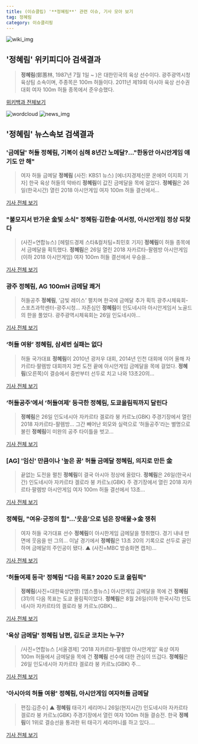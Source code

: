 ```yaml
---
title: (이슈클립) '**정혜림**' 관련 이슈, 기사 모아 보기
tag: 정혜림
category: 이슈클리핑
---
```

![wiki_img](https://user-images.githubusercontent.com/42597476/44503234-41136a80-a6d0-11e8-9071-6fc6418eafe4.png)
## **'**정혜림**'** 위키피디아 검색결과
>**정혜림**(鄭蕙林, 1987년 7월 1일 ~ )은 대한민국의 육상 선수이다. 광주광역시청 육상팀 소속이며, 주종목은 100m 허들이다. 2011년 제19회 아시아 육상 선수권 대회 여자 100m 허들 종목에서 준우승했다.

<a href="https://ko.wikipedia.org/wiki/정혜림" target="_blank">위키백과 전체보기</a>

![wordcloud](https://s3.ap-northeast-2.amazonaws.com/lyrics101-wordcloud/2018-08-27-1535352692.png)
![news_img](https://user-images.githubusercontent.com/42597476/44507050-1206f400-a6e4-11e8-8d98-7ffbfebb353f.png)
## **'**정혜림**'** 뉴스속보 검색결과
### '금메달' 허들 **정혜림**, 기복이 심해 8년간 노메달?…"한동안 아시안게임 얘기도 안 해"

>여자 허들 금메달 **정혜림** (사진: KBS1 뉴스) [에너지경제신문 온에어 이지희 기자] 한국 육상 허들의 악바리 **정혜림**이 값진 금메달을 목에 걸었다. **정혜림**은 26일(한국시간) 열린 2018 아시안게임 여자 100m 허들 결선에서...

<a href="http://www.ekn.kr/news/article_lab.html?no=382546" target="_blank">기사 전체 보기</a>

### "불모지서 반가운 金빛 소식" **정혜림**·김한솔·여서정, 아시안게임 정상 되찾다

>(사진=연합뉴스) [헤럴드경제 스타&컬처팀=최민호 기자] **정혜림**이 허들 종목에서 금메달을 획득했다. **정혜림**은 26일 열린 2018 자카르타-팔렘방 아시안게임(이하 2018 아시안게임) 여자 100ｍ 허들 결선에서 우승을...

<a href="http://biz.heraldcorp.com/culture/view.php?ud=201808271053384730283_1" target="_blank">기사 전체 보기</a>

### 광주 **정혜림**, AG 100mH 금메달 쾌거

>허들공주 **정혜림**, ‘금빛 레이스’ 펼치며 한국에 금메달 추가 획득 광주시체육회-스포츠과학센터-광주시청... 자존심인 **정혜림**이 인도네시아 아시안게임서 노골드의 한을 풀었다. 광주광역시체육회는 26일 인도네시아...

<a href="http://view.asiae.co.kr/news/view.htm?idxno=2018082715350436969" target="_blank">기사 전체 보기</a>

### ‘허들 여왕’ **정혜림**, 삼세번 실패는 없다

>허들 국가대표 **정혜림**이 2010년 광저우 대회, 2014년 인천 대회에 이어 올해 자카르타·팔렘방 대회까지 3번 도전 끝에 아시안게임 금메달을 목에 걸었다. **정혜림**(오른쪽)이 결승에서 중반부터 선두로 치고 나와 13초20의...

<a href="http://news.joins.com/article/olink/22508112" target="_blank">기사 전체 보기</a>

### ‘허들공주’에서 ‘허들여제’ 등극한 **정혜림**, 도쿄올림픽까지 달린다

>**정혜림**은 26일 인도네시아 자카르타 겔로라 붕 카르노(GBK) 주경기장에서 열린 2018 자카르타-팔렘방... 그간 빼어난 외모와 실력으로 ‘허들공주’라는 별명으로 불린 **정혜림**이 미완의 공주 타이틀을 벗고...

<a href="http://news.kmib.co.kr/article/view.asp?arcid=0012633098&code=61161111&cp=nv" target="_blank">기사 전체 보기</a>

### [AG] '임신' 만큼이나 '높은 꿈' 허들 금메달 **정혜림**, 의지로 만든 金

>끝없는 도전을 펼친 **정혜림**이 결국 아시아 정상에 올랐다. **정혜림**은 26일(한국시간) 인도네시아 자카르타 겔로라 붕 카르노(GBK) 주 경기장에서 열린 2018 자카르타·팔렘방 아시안게임 여자 100ｍ 허들 결선에서 13초...

<a href="http://www.osen.co.kr/article/G1110975808" target="_blank">기사 전체 보기</a>

### **정혜림**, "여유·긍정의 힘"…'웃음'으로 넘은 장애물→金 쟁취

>여자 허들 국가대표 선수 **정혜림**이 아시한게임 금메달을 쟁취했다. 경기 내내 만면에 웃음을 띤 그의... 이날 경기에서 **정혜림**은 13초 20의 기록으로 선두로 골인하며 금메달의 주인공이 됐다. ▲ (사진=MBC 방송화면 캡처)...

<a href="http://www.ecomedia.co.kr/news/newsview.php?ncode=1065581186089288" target="_blank">기사 전체 보기</a>

### '허들여제 등극' **정혜림** "다음 목표? 2020 도쿄 올림픽"

>**정혜림**(사진=대한육상연맹)  [엠스플뉴스] 아시안게임 금메달을 목에 건 **정혜림**(31)의 다음 목표는 도쿄 올림픽이었다.  **정혜림**은 8월 26일(이하 한국시각) 인도네시아 자카르타의 겔로라 붕 카르노(GBK)...

<a href="http://www.mbcsportsplus.com/news/?mode=view&cate=33&b_idx=99884670.000" target="_blank">기사 전체 보기</a>

### '육상 금메달' **정혜림** 남편, 김도균 코치는 누구?

>/사진=연합뉴스 [서울경제] ‘2018 자카르타-팔렘방 아시안게임’ 육상 여자 100m 허들에서 금메달을 목에 건 **정혜림** 선수에 대한 관심이 뜨겁다. **정혜림**은 26일 인도네시아 자카르타 겔로라 붕 카르노(GBK) 주...

<a href="http://www.sedaily.com/NewsView/1S3IUIS8M6" target="_blank">기사 전체 보기</a>

### '아시아의 허들 여왕' **정혜림**, 아시안게임 여자허들 금메달

>편집:김준수] ▲ **정혜림** 태극기 세리머니 26일(현지시간) 인도네시아 자카르타 겔로라 붕 카르노(GBK) 주경기장에서 열린 여자 100m 허들 결승전. 한국 **정혜림**이 1위로 결승선을 통과한 뒤 태극기 세리머니를 하고 있다....

<a href="http://www.ohmynews.com/NWS_Web/View/at_pg.aspx?CNTN_CD=A0002466604&CMPT_CD=P0010&utm_source=naver&utm_medium=newsearch&utm_campaign=naver_news" target="_blank">기사 전체 보기</a>


